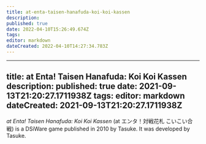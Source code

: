 ```yaml
---
title: at-enta-taisen-hanafuda-koi-koi-kassen
description: 
published: true
date: 2022-04-10T15:26:49.674Z
tags: 
editor: markdown
dateCreated: 2022-04-10T14:27:34.783Z
---
```


---
title: at Enta! Taisen Hanafuda: Koi Koi Kassen
description: 
published: true
date: 2021-09-13T21:20:27.1711938Z 
tags: 
editor: markdown
dateCreated: 2021-09-13T21:20:27.1711938Z
---
_at Enta! Taisen Hanafuda: Koi Koi Kassen_ (<span lang='ja'>at エンタ！対戦花札 こいこい合戦</span>) is a DSiWare game published in 2010 by Tasuke.
It was developed by Tasuke.
